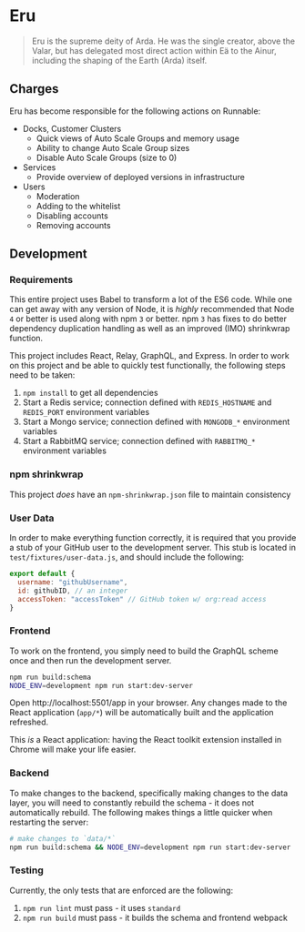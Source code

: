 # Eru

> Eru is the supreme deity of Arda. He was the single creator, above the Valar, but has delegated most direct action within Eä to the Ainur, including the shaping of the Earth (Arda) itself.


## Charges

Eru has become responsible for the following actions on Runnable:

* Docks, Customer Clusters
  * Quick views of Auto Scale Groups and memory usage
  * Ability to change Auto Scale Group sizes
  * Disable Auto Scale Groups (size to 0)
* Services
  * Provide overview of deployed versions in infrastructure
* Users
  * Moderation
  * Adding to the whitelist
  * Disabling accounts
  * Removing accounts

## Development

### Requirements

This entire project uses Babel to transform a lot of the ES6 code. While one can get away with any version of Node, it is _highly_ recommended that Node `4` or better is used along with npm `3` or better. npm `3` has fixes to do better dependency duplication handling as well as an improved (IMO) shrinkwrap function.

This project includes React, Relay, GraphQL, and Express. In order to work on this project and be able to quickly test functionally, the following steps need to be taken:

1. `npm install` to get all dependencies
1. Start a Redis service; connection defined with `REDIS_HOSTNAME` and `REDIS_PORT` environment variables
1. Start a Mongo service; connection defined with `MONGODB_*` environment variables
1. Start a RabbitMQ service; connection defined with `RABBITMQ_*` environment variables

### npm shrinkwrap

This project _does_ have an `npm-shrinkwrap.json` file to maintain consistency 

### User Data

In order to make everything function correctly, it is required that you provide a stub of your GitHub user to the development server. This stub is located in `test/fixtures/user-data.js`, and should include the following:

```javascript
export default {
  username: "githubUsername",
  id: githubID, // an integer
  accessToken: "accessToken" // GitHub token w/ org:read access
}
```

### Frontend

To work on the frontend, you simply need to build the GraphQL scheme once and then run the development server.

```bash
npm run build:schema
NODE_ENV=development npm run start:dev-server
```

Open http://localhost:5501/app in your browser. Any changes made to the React application (`app/*`) will be automatically built and the application refreshed.

This _is_ a React application: having the React toolkit extension installed in Chrome will make your life easier.

### Backend

To make changes to the backend, specifically making changes to the data layer, you will need to constantly rebuild the schema - it does not automatically rebuild. The following makes things a little quicker when restarting the server:

```bash
# make changes to `data/*`
npm run build:schema && NODE_ENV=development npm run start:dev-server
```

### Testing

Currently, the only tests that are enforced are the following:

1. `npm run lint` must pass - it uses `standard`
1. `npm run build` must pass - it builds the schema and frontend webpack
